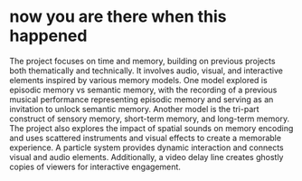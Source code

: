 # now you are there when this happened

The project focuses on time and memory, building on previous projects both thematically and technically. It involves audio, visual, and interactive elements inspired by various memory models. One model explored is episodic memory vs semantic memory, with the recording of a previous musical performance representing episodic memory and serving as an invitation to unlock semantic memory. Another model is the tri-part construct of sensory memory, short-term memory, and long-term memory. The project also explores the impact of spatial sounds on memory encoding and uses scattered instruments and visual effects to create a memorable experience. A particle system provides dynamic interaction and connects visual and audio elements. Additionally, a video delay line creates ghostly copies of viewers for interactive engagement.
